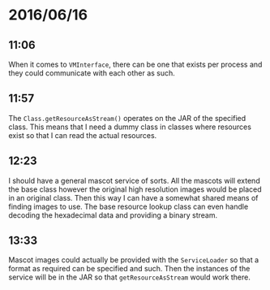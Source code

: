 # 2016/06/16

## 11:06

When it comes to `VMInterface`, there can be one that exists per process and
they could communicate with each other as such.

## 11:57

The `Class.getResourceAsStream()` operates on the JAR of the specified class.
This means that I need a dummy class in classes where resources exist so
that I can read the actual resources.

## 12:23

I should have a general mascot service of sorts. All the mascots will extend
the base class however the original high resolution images would be placed in
an original class. Then this way I can have a somewhat shared means of finding
images to use. The base resource lookup class can even handle decoding the
hexadecimal data and providing a binary stream.

## 13:33

Mascot images could actually be provided with the `ServiceLoader` so that a
format as required can be specified and such. Then the instances of the service
will be in the JAR so that `getResourceAsStream` would work there.

